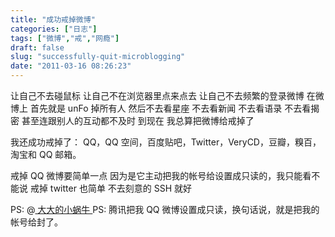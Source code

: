 ```yaml
---
title: "成功戒掉微博"
categories: ["日志"]
tags: ["微博","戒","网瘾"]
draft: false
slug: "successfully-quit-microblogging"
date: "2011-03-16 08:26:23"
---
```


让自己不去碰鼠标
让自己不在浏览器里点来点去
让自己不去频繁的登录微博
在微博上
首先就是 unFo 掉所有人
然后不去看星座
不去看新闻
不去看语录
不去看揭密
甚至连跟别人的互动都不及时
到现在
我总算把微博给戒掉了

我还成功戒掉了：
QQ，QQ 空间，百度贴吧，Twitter，VeryCD，豆瓣，糗百，淘宝和 QQ 邮箱。

戒掉 QQ 微博要简单一点
因为是它主动把我的帐号给设置成只读的，我只能看不能说
戒掉 twitter 也简单
不去刻意的 SSH 就好

PS: @<a href="http://t.sina.com.cn/eallion" target="_blank"> 大大的小蜗牛 </a>
PS: 腾讯把我 QQ 微博设置成只读，换句话说，就是把我的帐号给封了。


